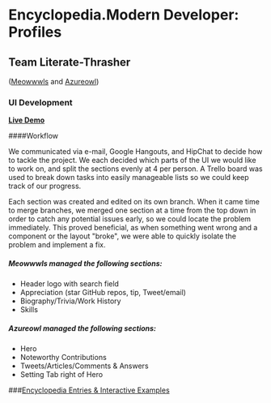 # Encyclopedia.Modern Developer: Profiles
## Team Literate-Thrasher
([Meowwwls](http://github.com/meowwwls) and [Azureowl](http://github.com/azureowl))

### UI Development 
**[Live Demo](http://meowwwls.github.io/encyclopedia-md-profilesUI/)**

####Workflow  

We communicated via e-mail, Google Hangouts, and HipChat to decide how to tackle the project. We each decided which parts of the UI we would like to work on, and split the sections evenly at 4 per person. A Trello board was used to break down tasks into easily manageable lists so we could keep track of our progress.

Each section was created and edited on its own branch. When it came time to merge branches, we merged one section at a time from the top down in order to catch any potential issues early, so we could locate the problem immediately. This proved beneficial, as when something went wrong and a component or the layout "broke", we were able to quickly isolate the problem and implement a fix.

##### Meowwwls managed the following sections:

* Header logo with search field
* Appreciation (star GitHub repos, tip, Tweet/email)
* Biography/Trivia/Work History
* Skills

##### Azureowl managed the following sections:

* Hero
* Noteworthy Contributions
* Tweets/Articles/Comments & Answers
* Setting Tab right of Hero


###[Encyclopedia Entries & Interactive Examples](encyclopedia-entries)

